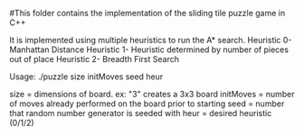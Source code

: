 #This folder contains the implementation of the sliding tile puzzle game in C++

It is implemented using multiple heuristics to run the A* search.
Heuristic 0- Manhattan Distance
Heuristic 1- Heuristic determined by number of pieces out of place
Heuristic 2- Breadth First Search

Usage: 
./puzzle size initMoves seed heur

size = dimensions of board. ex: "3" creates a 3x3 board
initMoves = number of moves already performed on the board prior to starting
seed = number that random number generator is seeded with
heur = desired heuristic (0/1/2)
